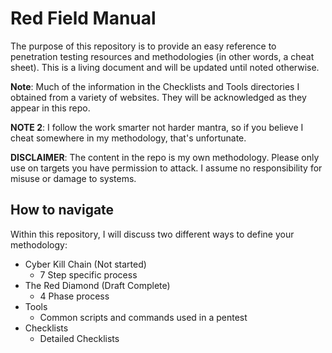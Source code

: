 # Red Field Manual

The purpose of this repository is to provide an easy reference to penetration testing resources and methodologies (in other words, a cheat sheet). This is a living document and will be updated until noted otherwise.

__Note__: Much of the information in the Checklists and Tools directories I obtained from a variety of websites. They will be acknowledged as they appear in this repo.

__NOTE 2__: I follow the work smarter not harder mantra, so if you believe I cheat somewhere in my methodology, that's unfortunate.

__DISCLAIMER__: The content in the repo is my own methodology. Please only use on targets you have permission to attack. I assume no responsibility for misuse or damage to systems.

## How to navigate
Within this repository, I will discuss two different ways to define your methodology:
* Cyber Kill Chain (Not started)
    * 7 Step specific process
* The Red Diamond (Draft Complete)
    * 4 Phase process
* Tools
    * Common scripts and commands used in a pentest
* Checklists
    * Detailed Checklists